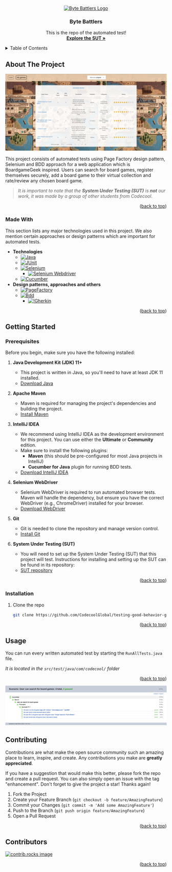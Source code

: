 <a id="readme-top"></a>

<!-- PROJECT LOGO -->
<br />
<div align="center">
  <a href="https://github.com/CodecoolGlobal/testing-good-behavior-general-TiborKovari">
    <img src="https://raw.githubusercontent.com/IPHUN1989/bytebattlers/development/frontend/src/assets/wallpaper/Byte_Battlers.png" alt="Byte Battlers Logo" width="auto" height="80">
  </a>

<h3 align="center">Byte Battlers</h3>

  <p align="center">
    This is the repo of the automated test!
    <br />
    <a href="https://github.com/IPHUN1989/bytebattlers" target="_blank"><strong>Explore the SUT »</strong></a>
  </p>
</div>



<!-- TABLE OF CONTENTS -->
<details>
  <summary>Table of Contents</summary>
  <ol>
    <li>
      <a href="#about-the-project">About The Project</a>
      <ul>
        <li><a href="#made-with">Made With</a></li>
      </ul>
    </li>
    <li>
      <a href="#getting-started">Getting Started</a>
      <ul>
        <li><a href="#prerequisites">Prerequisites</a></li>
        <li><a href="#installation">Installation</a></li>
      </ul>
    </li>
    <li><a href="#usage">Usage</a></li>
    <li><a href="#contributing">Contributing</a></li>
    <li><a href="#contributors">Contributors</a></li>
  </ol>
</details>



<!-- ABOUT THE PROJECT -->
## About The Project

[![SUT][SUT-Screenshot]][sut-screenshot]

This project consists of automated tests using Page Factory design pattern, Selenium and BDD approach for a web application which is BoardgameGeek inspired.
Users can search for board games, register themselves securely, add a board game to their virtual collection and rate/review any chosen board game.
> *It is important to note that the **System Under Testing (SUT)** is **not** our work, it was made by a group of other students from Codecool.*

<p align="right">(<a href="#readme-top">back to top</a>)</p>



### Made With

This section lists any major technologies used in this project. We also mention certain approaches or design patterns which are important for automated tests.

- **Technologies**
    * [![Java][java]][java-url]
    * [![JUnit][junit]][junit-url]
    * [![Selenium][selenium]][selenium-url]
        *  [![Selenium Webdriver][selenium-webdriver]][selenium-webdriver-url]
    * [![Cucumber][cucumber]][cucumber-url]
- **Design patterns, approaches and others**
    * [![PageFactory][page-factory]][pagefactory-url]
    * [![Bdd][bdd]][bdd-url]
        * [![!Gherkin][gherkin]][gherkin-url]

<p align="right">(<a href="#readme-top">back to top</a>)</p>



<!-- GETTING STARTED -->
## Getting Started

### Prerequisites

Before you begin, make sure you have the following installed:

1. **Java Development Kit (JDK) 11+**
    - This project is written in Java, so you'll need to have at least JDK 11 installed.
    - [Download Java](https://www.oracle.com/java/technologies/javase-jdk11-downloads.html)

2. **Apache Maven**
    - Maven is required for managing the project's dependencies and building the project.
    - [Install Maven](https://maven.apache.org/install.html)

3. **IntelliJ IDEA**
    - We recommend using IntelliJ IDEA as the development environment for this project. You can use either the **Ultimate** or **Community** edition.
    - Make sure to install the following plugins:
        - **Maven** (this should be pre-configured for most Java projects in IntelliJ)
        - **Cucumber for Java** plugin for running BDD tests.
    - [Download IntelliJ IDEA](https://www.jetbrains.com/idea/download/)

4. **Selenium WebDriver**
    - Selenium WebDriver is required to run automated browser tests. Maven will handle the dependency, but ensure you have the correct WebDriver (e.g., ChromeDriver) installed for your browser.
    - [Download WebDriver](https://www.selenium.dev/documentation/webdriver/getting_started/install_drivers/)

5. **Git**
    - Git is needed to clone the repository and manage version control.
    - [Install Git](https://git-scm.com/book/en/v2/Getting-Started-Installing-Git)

6. **System Under Testing (SUT)**
    - You will need to set up the System Under Testing (SUT) that this project will test. Instructions for installing and setting up the SUT can be found in its repository:
    - [SUT repository](https://github.com/IPHUN1989/bytebattlers)

<p align="right">(<a href="#readme-top">back to top</a>)</p>


### Installation


1. Clone the repo
   ```sh
   git clone https://github.com/CodecoolGlobal/testing-good-behavior-general-TiborKovari.git
   ```

<p align="right">(<a href="#readme-top">back to top</a>)</p>



<!-- USAGE EXAMPLES -->
## Usage

You can run every written automated test by starting the `RunAllTests.java` file.

_It is located in the `src/test/java/com/codecool/` folder_

<p align="right">(<a href="#readme-top">back to top</a>)</p>

[![Example][Example-test-result]][example-test-result]

<!-- CONTRIBUTING -->
## Contributing

Contributions are what make the open source community such an amazing place to learn, inspire, and create. Any contributions you make are **greatly appreciated**.

If you have a suggestion that would make this better, please fork the repo and create a pull request. You can also simply open an issue with the tag "enhancement".
Don't forget to give the project a star! Thanks again!

1. Fork the Project
2. Create your Feature Branch (`git checkout -b feature/AmazingFeature`)
3. Commit your Changes (`git commit -m 'Add some AmazingFeature'`)
4. Push to the Branch (`git push origin feature/AmazingFeature`)
5. Open a Pull Request

<p align="right">(<a href="#readme-top">back to top</a>)</p>



<!-- CONTRIBUTORS -->
## Contributors

<a href="https://github.com/CodecoolGlobal/testing-good-behavior-general-TiborKovari/graphs/contributors">
  <img src="https://contrib.rocks/image?repo=CodecoolGlobal/testing-good-behavior-general-TiborKovari" alt="contrib.rocks image" />
</a>

<p align="right">(<a href="#readme-top">back to top</a>)</p>



<!-- MARKDOWN LINKS & IMAGES -->
<!-- https://www.markdownguide.org/basic-syntax/#reference-style-links -->
[sut-screenshot]: src/test/resources/screenshots/homepage.png
[java]: https://img.shields.io/badge/java-%23ED8B00?style=for-the-badge&logoColor=%23ED8B00&labelColor=white&color=%23ED8B00&link=https%3A%2F%2Fwww.java.com%2Fen%2F
[java-url]: https://www.java.com/en/
[junit]: https://img.shields.io/badge/junit_5-%2325A162?style=for-the-badge&logo=junit5&logoColor=%2325A162&labelColor=white&color=%2325A162&link=https%3A%2F%2Fjunit.org%2Fjunit5%2F
[junit-url]: https://junit.org/junit5/
[selenium]: https://img.shields.io/badge/selenium-43B02A?style=for-the-badge&logo=selenium&logoColor=%2343B02A&labelColor=white&color=%2343B02A&link=https%3A%2F%2Fwww.selenium.dev%2F
[selenium-url]: https://www.selenium.dev/
[selenium-webdriver]: https://img.shields.io/badge/selenium_webdriver-43B02A?style=for-the-badge&logo=selenium&logoColor=%23c8102e&labelColor=white&color=%23c8102e&link=https%3A%2F%2Fwww.selenium.dev%2F
[selenium-webdriver-url]: https://www.selenium.dev/documentation/webdriver/
[cucumber]: https://img.shields.io/badge/cucumber-23D96C?style=for-the-badge&logo=cucumber&logoColor=white&labelColor=23D96C&color=23D96C&link=https%3A%2F%2Fcucumber.io%2F
[cucumber-url]: https://cucumber.io/
[page-factory]: https://img.shields.io/badge/Page_Factory-000000?style=for-the-badge&logo=&logoColor=white
[pagefactory-url]: https://www.selenium.dev/selenium/docs/api/java/org/openqa/selenium/support/PageFactory.html
[bdd]: https://img.shields.io/badge/Behaviour_Driven_Development_(BDD)-000000?style=for-the-badge&logo=&logoColor=white
[bdd-url]: https://cucumber.io/docs/bdd/
[gherkin]: https://img.shields.io/badge/Gherkin-000000?style=for-the-badge&logo=&logoColor=white
[gherkin-url]: https://cucumber.io/docs/gherkin/reference/
[example-test-result]: src/test/resources/screenshots/test_result.png